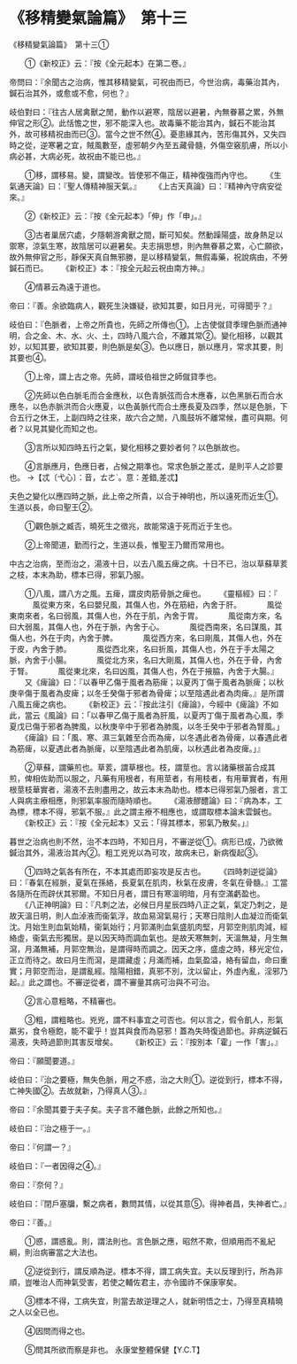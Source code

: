# 《移精變氣論篇》　第十三




《移精變氣論篇》　第十三①


　　①《新校正》云：『按《全元起本》在第二卷。』


帝問曰：『余聞古之治病，惟其移精變氣，可祝由而已，今世治病，毒藥治其內，鍼石治其外，或愈或不愈，何也？』


岐伯對曰：『往古人居禽獸之閒，動作以避寒，陰居以避暑，內無眷慕之累，外無伸官之形②。此恬憺之世，邪不能深入也。故毒藥不能治其內，鍼石不能治其外，故可移精祝由而已③。當今之世不然④。憂患緣其內，苦形傷其外，又失四時之從，逆寒暑之宜，賊風數至，虛邪朝夕內至五藏骨髓，外傷空竅肌膚，所以小病必甚，大病必死，故祝由不能已也。』


　　①移，謂移易。變，謂變改。皆使邪不傷正，精神復強而內守也。
　　《生氣通天論》曰：『聖人傳精神服天氣。』
　　《上古天真論》曰：『精神內守病安從來。』


　　②《新校正》云：『按《全元起本》「伸」作「申」。』


　　③古者巢居穴處，夕隱朝游禽獸之間，斷可知矣。然動躁陽盛，故身熱足以禦寒，涼氣生寒，故陰居可以避暑矣。夫志捐思想，則內無眷慕之累，心亡願欲，故外無伸官之形，靜保天真自無邪勝，是以移精變氣，無假毒藥，祝說病由，不勞鍼石而已。
　　《新校正》本：『按全元起云祝由南方神。』


　　④情慕云為遠于道也。


帝曰：『善。余欲臨病人，觀死生決嫌疑，欲知其要，如日月光，可得聞乎？』


岐伯曰：『色脈者，上帝之所貴也，先師之所傳也①。上古使僦貸季理色脈而通神明，合之金、木、水、火、土，四時八風六合，不離其常②。變化相移，以觀其妙，以知其要，欲知其要，則色脈是矣③。色以應日，脈以應月，常求其要，則其要也④。


　　①上帝，謂上古之帝。先師，謂岐伯祖世之師僦貸季也。


　　②先師以色白脈毛而合金應秋，以色青脈弦而合木應春，以色黑脈石而合水應冬，以色赤脈洪而合火應夏，以色黃脈代而合土應長夏及四季，然以是色脈，下合五行之休王，上副四時之往來，故六合之閒，八風鼓坼不離常候，盡可與期。何者？以見其變化而知之也。


　　③言所以知四時五行之氣，變化相移之要妙者何？以色脈故也。


　　④言脈應月，色應日者，占候之期準也。常求色脈之差忒，是則平人之診要也。
→【忒〔弋心〕：音，ㄊㄜˋ。意：差錯,差忒】


夫色之變化以應四時之脈，此上帝之所貴，以合于神明也，所以遠死而近生①。生道以長，命曰聖王②。


　　①觀色脈之臧否，曉死生之徵兆，故能常遠于死而近于生也。


　　②上帝聞道，勤而行之，生道以長，惟聖王乃爾而常用也。


中古之治病，至而治之，湯液十日，以去八風五痺之病。十日不已，治以草蘇草荄之枝，本末為助，標本已得，邪氣乃服。


　　①八風，謂八方之風。五痺，謂皮肉筋骨脈之痺也。
　　《靈樞經》曰：『
　　　風從東方來，名曰嬰兒風，其傷人也，外在筋紐，內舍于肝。
　　　風從東南來者，名曰弱風，其傷人也，外在于肌，內舍于胃。
　　　風從南方來，名曰大弱風，其傷人也，外在于脈，內舍于心。
　　　風從西南來，名曰謀風，其傷人也，外在于肉，內舍于脾。
　　　風從西方來，名曰剛風，其傷人也，外在于皮，內舍于肺。
　　　風從西北來，名曰折風，其傷人也，外在于手太陽之脈，內舍于小腸。
　　　風從北方來，名曰大剛風，其傷人也，外在于骨，內舍于腎。
　　　風從東北來，名曰凶風，其傷人也，外在于掖脇，內舍于大腸。』
　　又《痺論》曰：『以春甲乙傷于風者為筋痺；以夏丙丁傷于風者為脈痺；以秋庚辛傷于風者為皮痺；以冬壬癸傷于邪者為骨痺；以至陰遇此者為肉痺。』是所謂八風五痺之病也。
　　《新校正》云：『按此注引《痺論》，今經中《痺論》不如此，當云《風論》曰：「以春甲乙傷于風者為肝風，以夏丙丁傷于風者為心風，季夏戊已傷于邪者為脾風，以秋庚辛中于邪者為肺風，以冬壬癸中于邪者為腎風。」
　　《痺論》曰：「風、寒、濕三氣雜至合而為痺，以冬遇此者為骨痺，以春遇此者為筋痺，以夏遇此者為脈痺，以至陰遇此者為肌痺，以秋遇此者為皮痺。」』


　　②草蘇，謂藥煎也。草荄，謂草根也。枝，謂莖也。言以諸藥根苖合成其煎，俾相佐助而以服之，凡藥有用根者，有用莖者，有用枝者，有用華實者，有用根莖枝華實者，湯液不去則盡用之，故云本末為助也。標本已得邪氣乃服者，言工人與病主療相應，則邪氣率服而隨時順也。
　　《湯液醪醴論》曰：『病為本，工為標，標本不得，邪氣不服。』此之謂主療不相應也，或謂取標本論末雲鍼也。
　　《新校正》云：『按《全元起本》又云：「得其標本，邪氣乃散矣。」』


暮世之治病也則不然，治不本四時，不知日月，不審逆從①。病形已成，乃欲微鍼治其外，湯液治其內②。粗工兇兇以為可攻，故病未已，新病復起③。


　　①四時之氣各有所在，不本其處而即妄攻是反古也。
　　《四時刺逆從論》曰：『春氣在經脈，夏氣在孫絡，長夏氣在肌肉，秋氣在皮膚，冬氣在骨髓。』工當各隨所在而辟伏其邪爾。不知日月者，謂日有寒溫明暗，月有空滿虧盈也。
　　《八正神明論》曰：『凡刺之法，必候日月星辰四時八正之氣，氣定乃刺之，是故天溫日明，則人血淖液而衞氣浮，故血易瀉氣易行；天寒日陰則人血凝泣而衛氣沈。月始生則血氣始精，衞氣始行；月郭滿則血氣盛肌肉堅，月郭空則肌肉減，經絡虛，衞氣去形獨居。是以因天時而調血氣也。是故天寒無刺，天溫無凝，月生無瀉，月滿無補，月郭空無治，是謂得時而調之。因天之序，盛虛之時，移光定位，正立而待之。故曰月生而瀉，是謂藏虛；月滿而補，血氣盈溢，絡有留血，命曰重實；月郭空而治，是謂亂經。陰陽相錯，真邪不別，沈以留止，外虛內亂，淫邪乃起。』此之謂也。不審逆從者，謂不審量其病可治與不可治。


　　②言心意粗略，不精審也。


　　③粗，謂粗略也。兇兇，謂不料事宜之可否也。何以言之，假令飢人，形氣羸劣，食令極飽，能不霍乎！豈其與食而為惡邪！蓋為失時復過節也。非病逆鍼石湯液，失時過節則其害反增矣。
　　《新校正》云：『按別本「霍」一作「害」。』


帝曰：『願聞要道。』


岐伯曰：『治之要極，無失色脈，用之不惑，治之大則①。逆從到行，標本不得，亡神失國②。去故就新，乃得真人③。』


帝曰：『余聞其要于夫子矣。夫子言不離色脈，此餘之所知也。』


岐伯曰：『治之極于一。』


帝曰：『何謂一？』


岐伯曰：『一者因得之④。』


帝曰：『奈何？』


岐伯曰：『閉戶塞牖，繫之病者，數問其情，以從其意⑤。得神者昌，失神者亡。』


帝曰：『善。』


　　①惑，謂惑亂。則，謂法則也。言色脈之應，昭然不欺，但順用而不亂紀綱，則治病審當之大法也。


　　②逆從到行，謂反順為逆。標本不得，謂工病失宜。夫以反理到行，所為非順，豈唯治人而神氣受害，若使之輔佐君主，亦令國祚不保康寧矣。


　　③標本不得，工病失宜，則當去故逆理之人，就新明悟之士，乃得至真精曉之人以全已也。


　　④因問而得之也。


　　⑤問其所欲而察是非也。
永康堂整體保健【Y.C.T】
             


